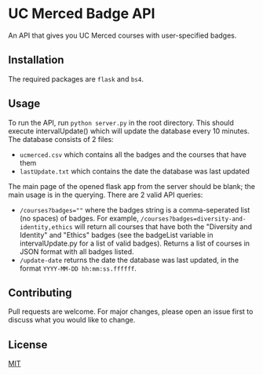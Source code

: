 # UC Merced Badge API
An API that gives you UC Merced courses with user-specified badges.

## Installation
The required packages are `flask` and `bs4`.

## Usage
To run the API, run `python server.py` in the root directory. This should execute intervalUpdate() which will update the database every 10 minutes. The database consists of 2 files: 
- `ucmerced.csv` which contains all the badges and the courses that have them
- `lastUpdate.txt` which contains the date the database was last updated

The main page of the opened flask app from the server should be blank; the main usage is in the querying. There are 2 valid API queries:
- `/courses?badges=""` where the badges string is a comma-seperated list (no spaces) of badges. For example, `/courses?badges=diversity-and-identity,ethics` will return all courses that have both the "Diversity and Identity" and "Ethics" badges (see the badgeList variable in intervalUpdate.py for a list of valid badges). Returns a list of courses in JSON format with all badges listed.
- `/update-date` returns the date the database was last updated, in the format `YYYY-MM-DD hh:mm:ss.ffffff`.

## Contributing
Pull requests are welcome. For major changes, please open an issue first to discuss what you would like to change.

## License
[MIT](https://choosealicense.com/licenses/mit/)
